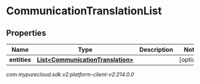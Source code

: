 # CommunicationTranslationList


## Properties

| Name | Type | Description | Notes |
| ------------ | ------------- | ------------- | ------------- |
| **entities** | [**List&lt;CommunicationTranslation&gt;**](CommunicationTranslation) |  |  [optional] |




_com.mypurecloud.sdk.v2:platform-client-v2:214.0.0_
